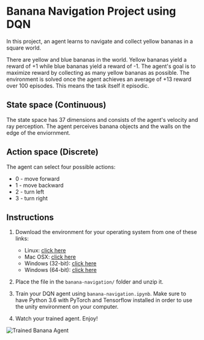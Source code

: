 [//]: # (Image References)
[Banana Agent]: https://github.com/CatoGit/banana-navigation/blob/master/GIF.gif "Banana Agent"


# Banana Navigation Project using DQN

In this project, an agent learns to navigate and collect yellow bananas in a square world.

There are yellow and blue bananas in the world. Yellow bananas yield a reward of +1 while blue bananas yield a reward of -1. 
The agent's goal is to maximize reward by collecting as many yellow bananas as possible. The environment is solved once the agent achieves an average of +13 reward over 100 episodes. This means the task itself it episodic.

## State space (Continuous)

The state space has 37 dimensions and consists of the agent's velocity and ray perception. The agent perceives banana objects and the walls on the edge of the enviornment.

## Action space (Discrete)

The agent can select four possible actions:

* 0 - move forward
* 1 - move backward
* 2 - turn left
* 3 - turn right

## Instructions

1. Download the environment for your operating system from one of these links:  
    * Linux: [click here](https://s3-us-west-1.amazonaws.com/udacity-drlnd/P1/Banana/Banana_Linux.zip)
    * Mac OSX: [click here](https://s3-us-west-1.amazonaws.com/udacity-drlnd/P1/Banana/Banana.app.zip)
    * Windows (32-bit): [click here](https://s3-us-west-1.amazonaws.com/udacity-drlnd/P1/Banana/Banana_Windows_x86.zip)
    * Windows (64-bit): [click here](https://s3-us-west-1.amazonaws.com/udacity-drlnd/P1/Banana/Banana_Windows_x86_64.zip)

2. Place the file in the `banana-navigation/` folder and unzip it.

3. Train your DQN agent using `banana-navigation.ipynb`. Make sure to have Python 3.6 with PyTorch and Tensorflow installed in order to use the unity environment on your computer.

4. Watch your trained agent. Enjoy!

![Trained Banana Agent][Banana Agent]

